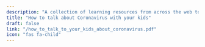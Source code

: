 ```yaml
---
description: "A collection of learning resources from across the web to help you skill up while at home"
title: "How to talk about Coronavirus with your kids"
draft: false
link: "/how_to_talk_to_your_kids_about_coronavirus.pdf"
icon: "fas fa-child"
---
```

